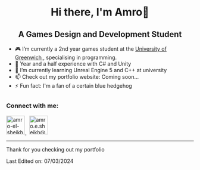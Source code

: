 <h1 align="center"> Hi there, I'm Amro👋</h1>

  <h2 align="center"> A Games Design and Development Student </h2>

  <div align = "left">

- 🎮 I’m currently a 2nd year games student at the <a href="https://www.gre.ac.uk/ "> University of Greenwich </a>, specialising in programming.
- 🔭 Year and a half experience with C# and Unity
- 🌱 I’m currently learning Unreal Engine 5 and C++ at university
- 📫 Check out my portfolio website: Coming soon...
- ⚡ Fun fact: I'm a fan of a certain blue hedgehog
  </div>
##
<!-- Contact Stuff -->
<h3 align = "left" > Connect with me: </h3>
<p>
<!-- Linkedin -->
<a href ="https://www.linkedin.com/in/amro-el-sheikh/">
<img src="https://content.linkedin.com/content/dam/me/business/en-us/amp/brand-site/v2/bg/LI-Bug.svg.original.svg" alt="amro-el-sheikh - Linkedin" width= "50" height="50"> </a> &nbsp; 
  
<!-- Email -->
<a href = "mailto:amro.e.sheikh@gmail.com">
<img src="https://lh3.googleusercontent.com/0rpHlrX8IG77awQMuUZpQ0zGWT7HRYtpncsuRnFo6V3c8Lh2hPjXnEuhDDd-OsLz1vua4ld2rlUYFAaBYk-rZCODmi2eJlwUEVsZgg" alt="amro.e.sheikh@gmail.com" width= "50" height="50"> </a>
</p>

---
<div align ="left">
Thank for you checking out my portfolio


Last Edited on: 07/03/2024
</div>
